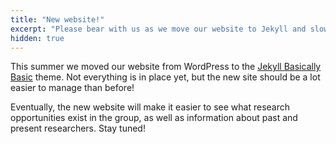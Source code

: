 ```yaml
---
title: "New website!"
excerpt: "Please bear with us as we move our website to Jekyll and slowly add content."
hidden: true
---
```


This summer we moved our website from WordPress to the [Jekyll Basically Basic](https://mmistakes.github.io/jekyll-theme-basically-basic/) theme. Not everything is in place yet, but the new site should be a lot easier to manage than before!

Eventually, the new website will make it easier to see what research opportunities exist in the group, as well as information about past and present researchers. Stay tuned!